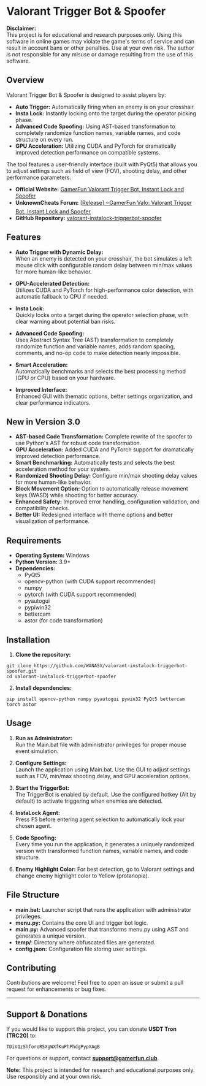 # Valorant Trigger Bot & Spoofer

**Disclaimer:**  
This project is for educational and research purposes only. Using this software in online games may violate the game's terms of service and can result in account bans or other penalties. Use at your own risk. The author is not responsible for any misuse or damage resulting from the use of this software.

## Overview

Valorant Trigger Bot & Spoofer is designed to assist players by:
- **Auto Trigger:** Automatically firing when an enemy is on your crosshair.
- **Insta Lock:** Instantly locking onto the target during the operator picking phase.
- **Advanced Code Spoofing:** Using AST-based transformation to completely randomize function names, variable names, and code structure on every run.
- **GPU Acceleration:** Utilizing CUDA and PyTorch for dramatically improved detection performance on compatible systems.

The tool features a user-friendly interface (built with PyQt5) that allows you to adjust settings such as field of view (FOV), shooting delay, and other performance parameters.

- **Official Website:** [GamerFun Valorant Trigger Bot, Instant Lock and Spoofer
](https://www.gamerfun.club/gamerfun-valorant-trigger-bot-instant-lock-and-spoofer)
- **UnknownCheats Forum:** [[Release] ⭐GamerFun Valo: Valorant Trigger Bot, Instant Lock and Spoofer](https://www.unknowncheats.me/forum/valorant/690063-gamerfun-valo-valorant-trigger-bot-instant-lock-spoofer.html)
- **GitHub Repository:** [valorant-instalock-triggerbot-spoofer](https://github.com/WANASX/valorant-instalock-triggerbot-spoofer)

## Features

- **Auto Trigger with Dynamic Delay:**  
  When an enemy is detected on your crosshair, the bot simulates a left mouse click with configurable random delay between min/max values for more human-like behavior.
  
- **GPU-Accelerated Detection:**  
  Utilizes CUDA and PyTorch for high-performance color detection, with automatic fallback to CPU if needed.
  
- **Insta Lock:**  
  Quickly locks onto a target during the operator selection phase, with clear warning about potential ban risks.
  
- **Advanced Code Spoofing:**  
  Uses Abstract Syntax Tree (AST) transformation to completely randomize function and variable names, adds random spacing, comments, and no-op code to make detection nearly impossible.
  
- **Smart Acceleration:**  
  Automatically benchmarks and selects the best processing method (GPU or CPU) based on your hardware.
  
- **Improved Interface:**  
  Enhanced GUI with thematic options, better settings organization, and clear performance indicators.

## New in Version 3.0

- **AST-based Code Transformation:** Complete rewrite of the spoofer to use Python's AST for robust code transformation.
- **GPU Acceleration:** Added CUDA and PyTorch support for dramatically improved detection performance.
- **Smart Benchmarking:** Automatically tests and selects the best acceleration method for your system.
- **Randomized Shooting Delay:** Configure min/max shooting delay values for more human-like behavior.
- **Block Movement Option:** Option to automatically release movement keys (WASD) while shooting for better accuracy.
- **Enhanced Safety:** Improved error handling, configuration validation, and compatibility checks.
- **Better UI:** Redesigned interface with theme options and better visualization of performance.

## Requirements

- **Operating System:** Windows  
- **Python Version:** 3.9+  
- **Dependencies:**  
  - PyQt5  
  - opencv-python (with CUDA support recommended)
  - numpy  
  - pytorch (with CUDA support recommended)
  - pyautogui  
  - pypiwin32  
  - bettercam  
  - astor (for code transformation)

## Installation

1. **Clone the repository:**
```
git clone https://github.com/WANASX/valorant-instalock-triggerbot-spoofer.git
cd valorant-instalock-triggerbot-spoofer
```
2. **Install dependencies:**
```
pip install opencv-python numpy pyautogui pywin32 PyQt5 bettercam torch astor
```
## Usage

1. **Run as Administrator:**  
   Run the Main.bat file with administrator privileges for proper mouse event simulation.

2. **Configure Settings:**  
   Launch the application using Main.bat. Use the GUI to adjust settings such as FOV, min/max shooting delay, and GPU acceleration options.

3. **Start the TriggerBot:**  
   The TriggerBot is enabled by default. Use the configured hotkey (Alt by default) to activate triggering when enemies are detected.

4. **InstaLock Agent:**  
   Press F5 before entering agent selection to automatically lock your chosen agent.
   
5. **Code Spoofing:**  
   Every time you run the application, it generates a uniquely randomized version with transformed function names, variable names, and code structure.
   
6. **Enemy Highlight Color:**
   For best detection, go to Valorant settings and change enemy highlight color to Yellow (protanopia).

## File Structure

- **main.bat:** Launcher script that runs the application with administrator privileges.
- **menu.py:** Contains the core UI and trigger bot logic.
- **main.py:** Advanced spoofer that transforms menu.py using AST and generates a unique version.
- **temp/**: Directory where obfuscated files are generated.
- **config.json:** Configuration file storing user settings.

## Contributing

Contributions are welcome! Feel free to open an issue or submit a pull request for enhancements or bug fixes.

---

## Support & Donations

If you would like to support this project, you can donate **USDT Tron (TRC20)** to:
```
TDiVQzShforoR5XgWXfKuPhPhdgPypXAgB
```

For questions or support, contact **support@gamerfun.club**.

**Note:** This project is intended for research and educational purposes only. Use responsibly and at your own risk.
